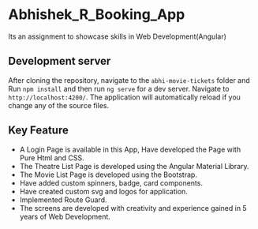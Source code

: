 # Abhishek_R_Booking_App
Its an assignment to showcase skills in Web Development(Angular)

## Development server

After cloning the repository, navigate to the `abhi-movie-tickets` folder and Run `npm install` and then run `ng serve` for a dev server. Navigate to `http://localhost:4200/`. The application will automatically reload if you change any of the source files.

## Key Feature

* A Login Page is available in this App, Have developed the Page with Pure Html and CSS.
* The Theatre List Page is developed using the Angular Material Library.
* The Movie List Page is developed using the Bootstrap.
* Have added custom spinners, badge, card components.
* Have created custom svg and logos for application.
* Implemented Route Guard.
* The screens are developed with creativity and experience gained in 5 years of Web Development.




